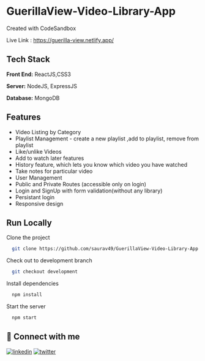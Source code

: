 # GuerillaView-Video-Library-App

Created with CodeSandbox

Live Link : https://guerilla-view.netlify.app/

## Tech Stack

**Front End:** ReactJS,CSS3

**Server:** NodeJS, ExpressJS

**Database:** MongoDB

## Features

- Video Listing by Category
- Playlist Management - create a new playlist ,add to playlist, remove from playlist
- Like/unlike Videos
- Add to watch later features
- History feature, which lets you know which video you have watched
- Take notes for particular video
- User Management
- Public and Private Routes (accessible only on login)
- Login and SignUp with form validation(without any library)
- Persistant login
- Responsive design

## Run Locally

Clone the project

```bash
  git clone https://github.com/saurav49/GuerillaView-Video-Library-App.git
```

Check out to development branch

```bash
  git checkout development
```

Install dependencies

```bash
  npm install
```

Start the server

```bash
  npm start
```

## 🔗 Connect with me

[![linkedin](https://img.shields.io/badge/linkedin-0A66C2?style=for-the-badge&logo=linkedin&logoColor=white)](https://www.linkedin.com/in/saurav-biswas-0865b2171/)
[![twitter](https://img.shields.io/badge/twitter-1DA1F2?style=for-the-badge&logo=twitter&logoColor=white)](https://twitter.com/Saurav82381890)
